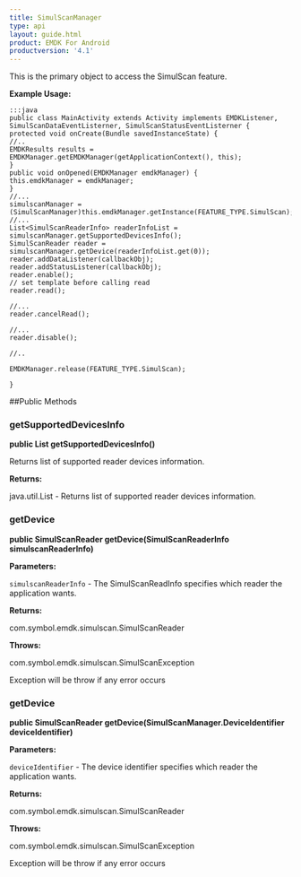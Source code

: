 ```yaml
---
title: SimulScanManager
type: api
layout: guide.html
product: EMDK For Android
productversion: '4.1'
---
```



This is the primary object to access the SimulScan feature.
 
 

**Example Usage:**
	
	:::java
	public class MainActivity extends Activity implements EMDKListener,
	SimulScanDataEventListerner, SimulScanStatusEventListerner {
	protected void onCreate(Bundle savedInstanceState) {
	//..
	EMDKResults results = EMDKManager.getEMDKManager(getApplicationContext(), this);
	}
	public void onOpened(EMDKManager emdkManager) {
	this.emdkManager = emdkManager;
	}
	//...
	simulscanManager = (SimulScanManager)this.emdkManager.getInstance(FEATURE_TYPE.SimulScan);
	//...
	List<SimulScanReaderInfo> readerInfoList = simulscanManager.getSupportedDevicesInfo();
	SimulScanReader reader = simulscanManager.getDevice(readerInfoList.get(0));
	reader.addDataListener(callbackObj);
	reader.addStatusListener(callbackObj);
	reader.enable();
	// set template before calling read
	reader.read();
	
	//...
	reader.cancelRead();
	
	//...
	reader.disable();
	
	//..
	
	EMDKManager.release(FEATURE_TYPE.SimulScan);
	
	}
	


##Public Methods

### getSupportedDevicesInfo

**public List getSupportedDevicesInfo()**

Returns list of supported reader devices information.

**Returns:**

java.util.List - Returns list of supported reader devices information.

### getDevice

**public SimulScanReader getDevice(SimulScanReaderInfo simulscanReaderInfo)**



**Parameters:**

`simulscanReaderInfo` - The SimulScanReadInfo specifies which reader the application wants.

**Returns:**

com.symbol.emdk.simulscan.SimulScanReader

**Throws:**

com.symbol.emdk.simulscan.SimulScanException

Exception will be throw if any error occurs

### getDevice

**public SimulScanReader getDevice(SimulScanManager.DeviceIdentifier deviceIdentifier)**



**Parameters:**

`deviceIdentifier` - The device identifier specifies which reader the application wants.

**Returns:**

com.symbol.emdk.simulscan.SimulScanReader

**Throws:**

com.symbol.emdk.simulscan.SimulScanException

Exception will be throw if any error occurs









